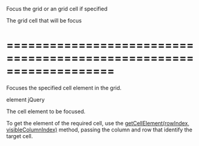 <!--**
/*-------------------------------------------
    Auto-generated file. Do not modify.
-------------------------------------------

**-->
<!--d-->
Focus the grid or an grid cell if specified
<!--/d-->
<!--p1d-->The grid cell that will be focus<!--/p1d-->
===================================================================
===================================================================

<!--shortDescription-->
Focuses the specified cell element in the grid.
<!--/shortDescription-->

<!--paramName1-->element<!--/paramName1-->
<!--paramType1-->jQuery<!--/paramType1-->
<!--paramDescription1-->
The cell element to be focused.
<!--/paramDescription1-->

<!--fullDescription-->
To get the element of the required cell, use the [getCellElement(rowIndex, visibleColumnIndex)](/Documentation/ApiReference/UI_Widgets/dxDataGrid/Methods/#getCellElementrowIndex_visibleColumnIndex) method, passing the column and row that identify the target cell.
<!--/fullDescription-->